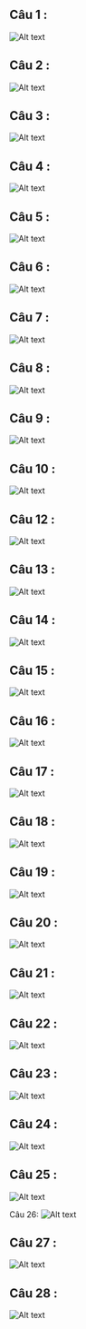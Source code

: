 <h2> Câu 1 :  </h2>
<img src="./minhchung/cau1.png" alt="Alt text" title="Câu 1">

<h2> Câu 2 :  </h2>
<img src="./minhchung/cau2.png" alt="Alt text" title="Câu 2">

<h2> Câu 3 :  </h2>
<img src="./minhchung/cau3.png" alt="Alt text" title="Câu 3">

<h2> Câu 4 :  </h2>
<img src="./minhchung/cau4.png" alt="Alt text" title="Câu 4">

<h2> Câu 5 :  </h2>
<img src="./minhchung/cau5.png" alt="Alt text" title="Câu 5">

<h2> Câu 6 :  </h2>
<img src="./minhchung/cau6.png" alt="Alt text" title="Câu 6">

<h2> Câu 7 :  </h2>
<img src="./minhchung/cau7.png" alt="Alt text" title="Câu 7">

<h2> Câu 8 :  </h2>
<img src="./minhchung/cau8.png" alt="Alt text" title="Câu 8">

<h2> Câu 9 :  </h2>
<img src="./minhchung/cau9.png" alt="Alt text" title="Câu 9">

<h2> Câu 10 :  </h2>
<img src="./minhchung/cau10.png" alt="Alt text" title="Câu 10">

<h2> Câu 12 :  </h2>
<img src="./minhchung/cau12.png" alt="Alt text" title="Câu 12">

<h2> Câu 13 :  </h2>
<img src="./minhchung/cau13.png" alt="Alt text" title="Câu 13">

<h2> Câu 14 :  </h2>
<img src="./minhchung/cau14.png" alt="Alt text" title="Câu 14">

<h2> Câu 15 :  </h2>
<img src="./minhchung/cau15.png" alt="Alt text" title="Câu 15">

<h2> Câu 16 :  </h2>
<img src="./minhchung/cau16.png" alt="Alt text" title="Câu 16">

<h2> Câu 17 :  </h2>
<img src="./minhchung/cau17.png" alt="Alt text" title="Câu 17">

<h2> Câu 18 :  </h2>
<img src="./minhchung/cau18.png" alt="Alt text" title="Câu 18">

<h2> Câu 19 :  </h2>
<img src="./minhchung/cau19.png" alt="Alt text" title="Câu 19">

<h2> Câu 20 :  </h2>
<img src="./minhchung/cau20.png" alt="Alt text" title="Câu 20">

<h2> Câu 21 :  </h2>
<img src="./minhchung/cau21.png" alt="Alt text" title="Câu 21">

<h2> Câu 22 :  </h2>
<img src="./minhchung/cau22.png" alt="Alt text" title="Câu 22">

<h2> Câu 23 :  </h2>
<img src="./minhchung/cau23.png" alt="Alt text" title="Câu 23">

<h2> Câu 24 :  </h2>
<img src="./minhchung/cau24.png" alt="Alt text" title="Câu 24">

<h2> Câu 25 :  </h2>
<img src="./minhchung/cau25.png" alt="Alt text" title="Câu 25">

Câu 26: 
<img src="./minhchung/cau26.png" alt="Alt text" title="Câu 26">

<h2> Câu 27 :  </h2>
<img src="./minhchung/cau27.png" alt="Alt text" title="Câu 27">

<h2> Câu 28 :  </h2>
<img src="./minhchung/cau28.png" alt="Alt text" title="Câu 28">
